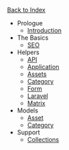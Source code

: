 <a href="/" class="rounded-full bg-charcoal-darker text-charcoal-lighter text-center text-sm font-bold hover:text-charcoal-lightest w-full px-4 py-1 block">Back to Index</a>

- Prologue
  - [Introduction](/reference/introduction)
- The Basics
  - [SEO](/reference/seo)
- Helpers
  - [API](/reference/api-helpers)
  - [Application](/reference/application-helpers)
  - [Assets](/reference/asset-helpers)
  - [Category](/reference/category-helpers)
  - [Form](/reference/form-helpers)
  - [Laravel](/reference/laravel-helpers)
  - [Matrix](/reference/matrix-helpers)
- Models
  - [Asset](/reference/asset-model)
  - [Category](/reference/category-model)
- Support
  - [Collections](/reference/collections)
